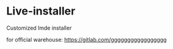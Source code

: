# Live-installer

Customized lmde installer


for official warehouse: https://gitlab.com/ggggggggggggggggg
